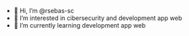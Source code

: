 - 👋 Hi, I’m @rsebas-sc
- 👀 I’m interested in cibersecurity and development app web
- 🌱 I’m currently learning development app web


